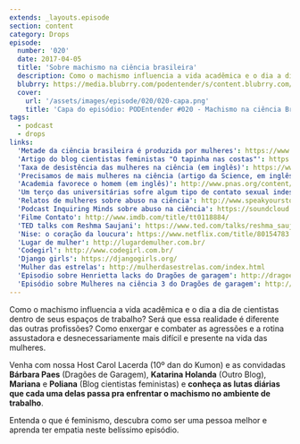 ```yaml
---
extends: _layouts.episode
section: content
category: Drops
episode:
  number: '020'
  date: 2017-04-05
  title: 'Sobre machismo na ciência brasileira'
  description: Como o machismo influencia a vida acadêmica e o dia a dia de cientistas dentro de seus espaços de trabalho? Será que essa realidade é diferente das outras profissões?  Como enxergar e combater as agressões e a rotina assustadora e desnecessariamente mais difícil e presente na vida das mulheres.
  blubrry: https://media.blubrry.com/podentender/s/content.blubrry.com/podentender/PODEntender_020_machismo_na_ciencia_brasileira.mp3
  cover:
    url: '/assets/images/episode/020/020-capa.png'
    title: 'Capa do episódio: PODEntender #020 - Machismo na ciência Brasileira'
tags:
  - podcast
  - drops
links:
  'Metade da ciência brasileira é produzida por mulheres': https://www.forbes.com/sites/shannonsims/2017/03/08/surprising-new-study-brazil-now-a-global-leader-in-gender-equality-in-science/#6902600f6f44
  'Artigo do blog cientistas feministas "O tapinha nas costas"': https://cientistasfeministas.wordpress.com/2017/01/20/a-academia-e-o-tapinha-nas-costas/
  'Taxa de desistência das mulheres na ciência (em inglês)': https://www.ncbi.nlm.nih.gov/pmc/articles/PMC2247379/
  'Precisamos de mais mulheres na ciência (artigo da Science, em inglês)': http://www.sciencemag.org/careers/2016/05/we-need-do-more-women-science
  'Academia favorece o homem (em inglês)': http://www.pnas.org/content/109/41/16474.full.pd
  'Um terço das universitárias sofre algum tipo de contato sexual indesejado (em inglês)': https://www.nytimes.com/2015/09/22/us/a-third-of-college-women-experience-unwanted-sexual-contact-study-finds.html?_r=1
  'Relatos de mulheres sobre abuso na ciência': http://www.speakyourstory.net/stories
  'Podcast Inquiring Minds sobre abuso na ciência': https://soundcloud.com/inquiringminds/149-sarah-ballard-jackie-speier-the-appalling-reality-of-harassment-in-science
  'Filme Contato': http://www.imdb.com/title/tt0118884/
  'TED talks com Reshma Saujani': https://www.ted.com/talks/reshma_saujani_teach_girls_bravery_not_perfection
  'Nise: o coração da loucura': https://www.netflix.com/title/80154783
  'Lugar de mulher': http://lugardemulher.com.br/
  'Codegirl': http://www.codegirl.com.br/
  'Django girls': https://djangogirls.org/
  'Mulher das estrelas': http://mulherdasestrelas.com/index.html
  'Episodio sobre Henrietta lacks do Dragões de garagem': http://dragoesdegaragem.com/podcast/dragoes-de-garagem-101-henrietta-lacks-e-hela/
  'Episódio sobre Mulheres na ciência 3 do Dragões de garagem': http://dragoesdegaragem.com/podcast/dragoes-de-garagem-99-mulheres-na-ciencia-3/
---
```


Como o machismo influencia a vida acadêmica e o dia a dia de cientistas dentro de seus espaços de trabalho?
Será que essa realidade é diferente das outras profissões? Como enxergar e combater as agressões e
a rotina assustadora e desnecessariamente mais difícil e presente na vida das mulheres.

Venha com nossa Host Carol Lacerda (10º dan do Kumon) e as convidadas **Bárbara Paes** (Dragões de Garagem),
**Katarina Holanda** (Outro Blog), **Mariana** e **Poliana** (Blog cientistas feministas)
e **conheça as lutas diárias que cada uma delas passa pra enfrentar o machismo no ambiente de trabalho**.

Entenda o que é feminismo, descubra como ser uma pessoa melhor e aprenda ter empatia neste belíssimo episódio.

